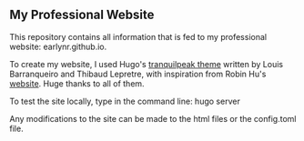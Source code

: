 ## My Professional Website 

This repository contains all information that is fed to my professional website: earlynr.github.io. 

To create my website, I used Hugo's [tranquilpeak theme](https://github.com/kakawait/hugo-tranquilpeak-theme) written by Louis Barranqueiro and Thibaud Lepretre, with inspiration from Robin Hu's [website](https://github.com/robinfhu/personal-site). Huge thanks to all of them. 

To test the site locally, type in the command line: 
hugo server 

Any modifications to the site can be made to the html files or the config.toml file. 

